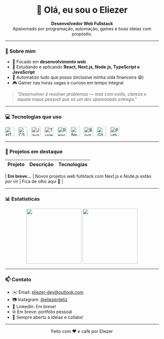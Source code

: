 <h1 align="center">👋 Olá, eu sou o Eliezer</h1>

<p align="center">
  <strong>Desenvolvedor Web Fullstack</strong> <br/>
  Apaixonado por programação, automação, games e boas ideias com propósito.
</p>

---

### 🚀 Sobre mim

- 🎯 Focado em **desenvolvimento web**
- 🧠 Estudando e aplicando **React, Next.js, Node.js, TypeScript e JavaScript**
- 🔧 Automatizo tudo que posso (inclusive minha vida financeira 😅)
- 🎮 Gamer nas horas vagas e curioso em tempo integral

> _"Desenvolver é resolver problemas — mas com estilo, clareza e aquele toque pessoal que só um dev apaixonado entrega."_

---

### 💻 Tecnologias que uso

<img 
    align="left" 
    alt="HTML"
    title="HTML" 
    width="30px" 
    style="padding-right: 10px;" 
    src="https://cdn.jsdelivr.net/gh/devicons/devicon@latest/icons/html5/html5-original.svg" 
/>
<img 
    align="left" 
    alt="CSS" 
    title="CSS"
    width="30px" 
    style="padding-right: 10px;" 
    src="https://cdn.jsdelivr.net/gh/devicons/devicon@latest/icons/css3/css3-original.svg" 
/>
<img 
    align="left" 
    alt="JavaScript" 
    title="JavaScript"
    width="30px" 
    style="padding-right: 10px;" 
    src="https://cdn.jsdelivr.net/gh/devicons/devicon@latest/icons/javascript/javascript-original.svg" 
/>
<img 
    align="left" 
    alt="TypeScript"
    title="TypeScript" 
    width="30px" 
    style="padding-right: 10px;" 
    src="https://cdn.jsdelivr.net/gh/devicons/devicon@latest/icons/typescript/typescript-original.svg" 
/>
<img 
    align="left" 
    alt="React"
    title="React" 
    width="30px" 
    style="padding-right: 10px;" 
    src="https://cdn.jsdelivr.net/gh/devicons/devicon@latest/icons/react/react-original.svg" 
/>
<img 
    align="left" 
    alt="Next.js" 
    title="Next.js"
    width="30px" 
    style="padding-right: 10px;" 
    src="https://cdn.jsdelivr.net/gh/devicons/devicon@latest/icons/nextjs/nextjs-original.svg" 
/>
<img 
    align="left" 
    alt="Bootstrap"
    title="Bootstrap" 
    width="30px" 
    style="padding-right: 10px;" 
    src="https://cdn.jsdelivr.net/gh/devicons/devicon@latest/icons/bootstrap/bootstrap-original.svg" 
/>

<img 
    align="left" 
    alt="Git" 
    title="Git"
    width="30px" 
    style="padding-right: 10px;" 
    src="https://cdn.jsdelivr.net/gh/devicons/devicon@latest/icons/git/git-original.svg" 
/>
<img 
    align="left" 
    alt="Python" 
    title="Python"
    width="30px" 
    style="padding-right: 10px;" 
    src="https://cdn.jsdelivr.net/gh/devicons/devicon@latest/icons/python/python-original.svg" 
/>

<br/>
<br/>

---

### 📌 Projetos em destaque

| Projeto | Descrição | Tecnologias |
| ------- | --------- | ----------- |

| **Em breve...** | Novos projetos web fullstack com Next.js e Node.js estão por vir | Fica de olho aqui 👀 |

---

### 📊 Estatísticas

<p align="center">
  <img height="180em" src="https://github-readme-stats.vercel.app/api?username=LzR-Dev&show_icons=true&theme=tokyonight&include_all_commits=true&locale=pt-br" />
  
  <img height="180em" src="https://github-readme-stats.vercel.app/api/top-langs/?username=LzR-Dev&theme=tokyonight&layout=compact&custom_title=Tecnologias&langs_count=9" />
</p>

---

### 📫 Contato

- ✉️ Email: eliezer-dev@outlook.com
- 📷 Instagram: [@eliezerdeliz](https://www.instagram.com/eliezerdeliz)
- 💼 LinkedIn: Em breve!
- 🌐 Em breve: portfólio pessoal
- 🧠 Sempre aberto a ideias e collabs!

---

<p align="center">Feito com ❤️ e café por Eliezer</p>
